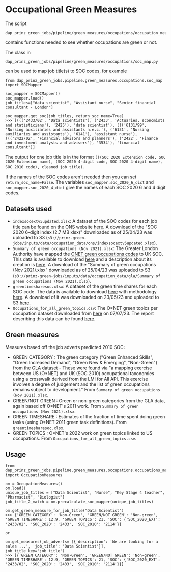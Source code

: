 # Occupational Green Measures

The script

```
dap_prinz_green_jobs/pipeline/green_measures/occupations/occupation_measures_utils.py
```

contains functions needed to see whether occupations are green or not.

The class in

```
dap_prinz_green_jobs/pipeline/green_measures/occupations/soc_map.py
```

can be used to map job title(s) to SOC codes, for example

```
from dap_prinz_green_jobs.pipeline.green_measures.occupations.soc_map import SOCMapper

soc_mapper = SOCMapper()
soc_mapper.load()
job_titles=["data scientist", "Assistant nurse", "Senior financial consultant - London"]

soc_mapper.get_soc(job_titles, return_soc_name=True)
>>> [((('2433/02', 'Data scientists'), ('2433', 'Actuaries, economists and statisticians'), '2425'), 'data scientist'), ((('6131/99', 'Nursing auxiliaries and assistants n.e.c.'), ('6131', 'Nursing auxiliaries and assistants'), '6141'), 'assistant nurse'), ((('2422/02', 'Financial advisors and planners'), ('2422', 'Finance and investment analysts and advisers'), '3534'), 'financial consultant')]
```

The output for one job title is in the format `(((SOC 2020 Extension code, SOC 2020 Extension name), (SOC 2020 4-digit code, SOC 2020 4-digit name), SOC 2010 code), cleaned job title)`.

If the names of the SOC codes aren't needed then you can set `return_soc_name=False`. The variables `soc_mapper.soc_2020_6_dict` and `soc_mapper.soc_2020_4_dict` give the names of each SOC 2020 6 and 4 digit codes.

## Datasets used

- `indexsocextv5updated.xlsx`: A dataset of the SOC codes for each job title can be found on the ONS website [here](https://www.ons.gov.uk/methodology/classificationsandstandards/standardoccupationalclassificationsoc/standardoccupationalclassificationsocextensionproject). A download of the "SOC 2020 6-digit index (2.7 MB xlsx)" downloaded as of 25/04/23 was uploaded to S3 (`s3://prinz-green-jobs/inputs/data/occupation_data/ons/indexsocextv5updated.xlsx`).
- `Summary of green occupations (Nov 2021).xlsx`: The Greater London Authority have mapped the [ONET green occupations codes](https://www.onetcenter.org/green/skills.html) to UK SOC. This data is available to download [here](https://data.london.gov.uk/dataset/identifying-green-occupations-in-london?_gl=1%2a8t5yr7%2a_ga%2aNzIwMzA5OTAwLjE2ODE5NzgzODk.%2a_ga_PY4SWZN1RJ%2aMTY4MjQzNTQxNS4xLjAuMTY4MjQzNTQyMC41NS4wLjA.) and a description about its creation is [here](https://www.london.gov.uk/business-and-economy-publications/identifying-green-occupations-london#useful-links). A download of the "Summary of green occupations (Nov 2021).xlsx" downloaded as of 25/04/23 was uploaded to S3 (`s3://prinz-green-jobs/inputs/data/occupation_data/gla/Summary of green occupations (Nov 2021).xlsx`).
- `greentimesharesoc.xlsx`: A dataset of the green time shares for each SOC code. The data is available to download [here](https://www.ons.gov.uk/economy/environmentalaccounts/datasets/estimatedtimespentongreentasksbyoccupationcode) with methodology [here](https://www.ons.gov.uk/economy/environmentalaccounts/articles/developingamethodformeasuringtimespentongreentasks/march2022). A download of it was downloaded on 23/05/23 and uploaded to S3 [here](s3://prinz-green-jobs/inputs/data/occupation_data/ons/greentimesharesoc.xlsx).
- `Occupations_for_all_green_topics.csv`: The O\*NET green topics per occupation dataset downloaded from [here](https://www.onetonline.org/search/green_topics/) on 07/07/23. The report describing this data can be found [here](https://www.onetcenter.org/reports/Green_Topics.html).

## Green measures

Measures based off the job adverts predicted 2010 SOC:

- GREEN CATEGORY : The green category ("Green Enhanced Skills", "Green Increased Demand", "Green New & Emerging", "Non-Green") from the GLA dataset - These were found via "a mapping exercise between US (O\*NET) and UK (SOC 2010) occupational taxonomies using a crosswalk derived from the LMI for All API. This exercise involves a degree of judgement and the list of green occupations remains subject to development." From `Summary of green occupations (Nov 2021).xlsx`.
- GREEN/NOT GREEN : Green or non-green categories from the GLA data, again based off O\*NET's 2011 work. From `Summary of green occupations (Nov 2021).xlsx`.
- GREEN TIMESHARE : Estimates of the fraction of time spent doing green tasks (using O\*NET 2011 green task definitions). From `greentimesharesoc.xlsx`.
- GREEN TOPICS : O\*NET's 2022 work on green topics linked to US occupations. From `Occupations_for_all_green_topics.csv`.

## Usage

```
from dap_prinz_green_jobs.pipeline.green_measures.occupations.occupations_measures_utils import OccupationMeasures

om = OccupationMeasures()
om.load()
unique_job_titles = ["Data Scientist", "Nurse", "Key Stage 4 teacher", "Pharmacist", "Biologist"]
job_title_2_match = om.precalculate_soc_mapper(unique_job_titles)

om.get_green_measure_for_job_title("Data Scientist")
>>> {'GREEN CATEGORY': 'Non-Green', 'GREEN/NOT GREEN': 'Non-green', 'GREEN TIMESHARE': 12.9, 'GREEN TOPICS': 21, 'SOC': {'SOC_2020_EXT': '2433/02', 'SOC_2020': '2433', 'SOC_2010': '2114'}}

or

om.get_measures(job_adverts= [{'description': 'We are looking for a sales ...', 'job_title': 'Data Scientist'}], job_title_key='job_title')
>>> [{'GREEN CATEGORY': 'Non-Green', 'GREEN/NOT GREEN': 'Non-green', 'GREEN TIMESHARE': 12.9, 'GREEN TOPICS': 21, 'SOC': {'SOC_2020_EXT': '2433/02', 'SOC_2020': '2433', 'SOC_2010': '2114'}}]

```

